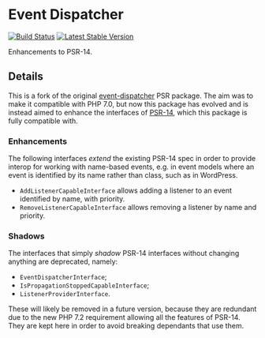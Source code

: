 Event Dispatcher
==============

[![Build Status](https://travis-ci.com/Dhii/event-dispatcher-interface.svg?branch=develop)](https://travis-ci.org/Dhii/event-dispatcher-interface)
[![Latest Stable Version](https://poser.pugx.org/dhii/event-dispatcher-interface/version)](https://packagist.org/packages/dhii/event-dispatcher-interface)

Enhancements to PSR-14.

## Details
This is a fork of the original [event-dispatcher][] PSR package. The aim was to make it compatible with PHP 7.0,
but now this package has evolved and is instead aimed to enhance the interfaces of [PSR-14][],
which this package is fully compatible with.

### Enhancements
The following interfaces _extend_ the existing PSR-14 spec in order to provide interop for
working with name-based events, e.g. in event models where an event is identified by its name
rather than class, such as in WordPress.

- `AddListenerCapableInterface` allows adding a listener to an event identified by name, with priority.
- `RemoveListenerCapableInterface` allows removing a listener by name and priority.

### Shadows
The interfaces that simply _shadow_ PSR-14 interfaces without changing anything are deprecated, namely:

- `EventDispatcherInterface`;
- `IsPropagationStoppedCapableInterface`;
- `ListenerProviderInterface`.

These will likely be removed in a future version, because they are redundant due to the new PHP 7.2
requirement allowing all the features of PSR-14. They are kept here in order to avoid breaking dependants that
use them.


[event-dispatcher]: https://github.com/php-fig/event-dispatcher/
[PSR-14]: https://www.php-fig.org/psr/psr-14/
[`ArrayObject`]: https://www.php.net/manual/en/class.arrayobject.php
